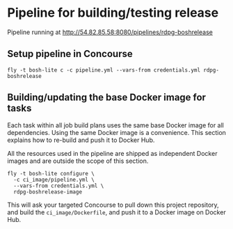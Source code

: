 Pipeline for building/testing release
=====================================

Pipeline running at http://54.82.85.58:8080/pipelines/rdpg-boshrelease

Setup pipeline in Concourse
---------------------------

```
fly -t bosh-lite c -c pipeline.yml --vars-from credentials.yml rdpg-boshrelease
```

Building/updating the base Docker image for tasks
-------------------------------------------------

Each task within all job build plans uses the same base Docker image for all dependencies. Using the same Docker image is a convenience. This section explains how to re-build and push it to Docker Hub.

All the resources used in the pipeline are shipped as independent Docker images and are outside the scope of this section.

```
fly -t bosh-lite configure \
  -c ci_image/pipeline.yml \
  --vars-from credentials.yml \
  rdpg-boshrelease-image
```

This will ask your targeted Concourse to pull down this project repository, and build the `ci_image/Dockerfile`, and push it to a Docker image on Docker Hub.
